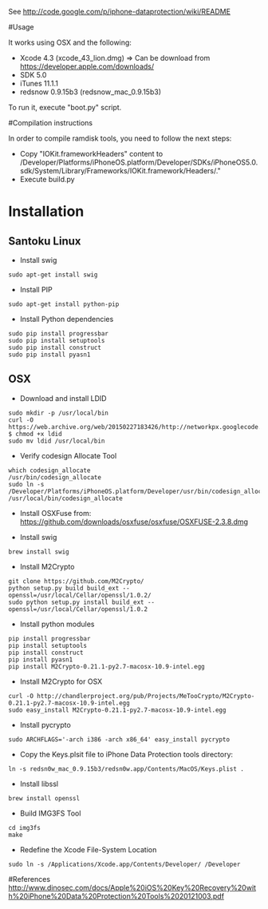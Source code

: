 See http://code.google.com/p/iphone-dataprotection/wiki/README

#Usage

It works using OSX and the following:

- Xcode 4.3 (xcode_43_lion.dmg) => Can be download from https://developer.apple.com/downloads/
- SDK 5.0
- iTunes 11.1.1
- redsnow 0.9.15b3 (redsnow_mac_0.9.15b3) 


To run it, execute "boot.py" script.


#Compilation instructions

In order to compile ramdisk tools, you need to follow the next steps:
- Copy "IOKit.frameworkHeaders" content to /Developer/Platforms/iPhoneOS.platform/Developer/SDKs/iPhoneOS5.0.sdk/System/Library/Frameworks/IOKit.framework/Headers/."
- Execute build.py

# Installation 

## Santoku Linux 

- Install swig 

`
sudo apt-get install swig
`

- Install PIP

`
sudo apt-get install python-pip
` 

- Install Python dependencies

```
sudo pip install progressbar
sudo pip install setuptools
sudo pip install construct
sudo pip install pyasn1
```

## OSX


- Download and install LDID

```
sudo mkdir -p /usr/local/bin
curl -O https://web.archive.org/web/20150227183426/http://networkpx.googlecode.com/files/ldid $ chmod +x ldid
sudo mv ldid /usr/local/bin
```

- Verify codesign Allocate Tool

```
which codesign_allocate 
/usr/bin/codesign_allocate
sudo ln -s /Developer/Platforms/iPhoneOS.platform/Developer/usr/bin/codesign_allocate /usr/local/bin/codesign_allocate
```

- Install OSXFuse from:
https://github.com/downloads/osxfuse/osxfuse/OSXFUSE-2.3.8.dmg


- Install swig

`
brew install swig
`

- Install M2Crypto

```
git clone https://github.com/M2Crypto/
python setup.py build build_ext --openssl=/usr/local/Cellar/openssl/1.0.2/
sudo python setup.py install build_ext --openssl=/usr/local/Cellar/openssl/1.0.2
```

- Install python modules

```
pip install progressbar 
pip install setuptools
pip install construct
pip install pyasn1
pip install M2Crypto-0.21.1-py2.7-macosx-10.9-intel.egg
```
- Install M2Crypto for OSX

```
curl -O http://chandlerproject.org/pub/Projects/MeTooCrypto/M2Crypto-0.21.1-py2.7-macosx-10.9-intel.egg
sudo easy_install M2Crypto-0.21.1-py2.7-macosx-10.9-intel.egg
```

- Install pycrypto

`
sudo ARCHFLAGS='-arch i386 -arch x86_64' easy_install pycrypto
`

- Copy the Keys.plsit file to iPhone Data Protection tools directory:

`
ln -s redsn0w_mac_0.9.15b3/redsn0w.app/Contents/MacOS/Keys.plist .
`

- Install libssl

`
brew install openssl
`

- Build IMG3FS Tool

```
cd img3fs
make
```

-  Redefine the Xcode File-System Location

`
sudo ln -s /Applications/Xcode.app/Contents/Developer/ /Developer
`

#References
http://www.dinosec.com/docs/Apple%20iOS%20Key%20Recovery%20with%20iPhone%20Data%20Protection%20Tools%2020121003.pdf
